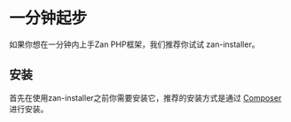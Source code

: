 # 一分钟起步
如果你想在一分钟内上手Zan PHP框架，我们推荐你试试 zan-installer。


## 安装
首先在使用zan-installer之前你需要安装它，推荐的安装方式是通过 [Composer](http://getcomposer.org) 进行安装。


